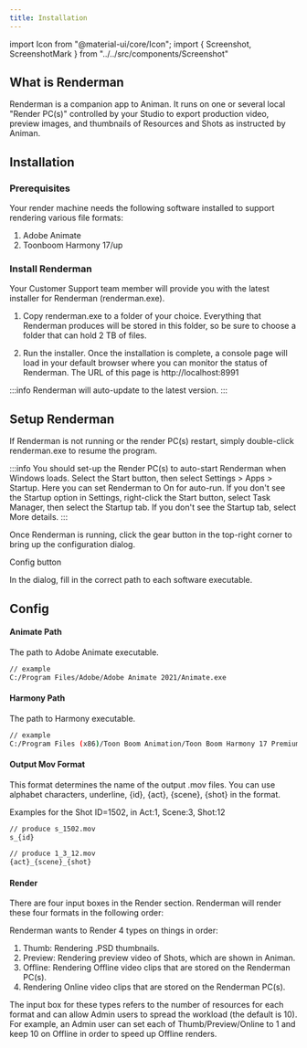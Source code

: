 ```yaml
---
title: Installation
---
```

import Icon from "@material-ui/core/Icon";
import { Screenshot, ScreenshotMark } from "../../src/components/Screenshot"

## What is Renderman
Renderman is a companion app to Animan. It runs on one or several local "Render PC(s)" controlled by your Studio to export production video, preview images, and thumbnails of Resources and Shots as instructed by Animan.

## Installation

### Prerequisites
Your render machine needs the following software installed to support rendering various file formats:

1. Adobe Animate
2. Toonboom Harmony 17/up

### Install Renderman

Your Customer Support team member will provide you with the latest installer for Renderman (renderman.exe).

1. Copy renderman.exe to a folder of your choice. Everything that Renderman produces will be stored in this folder, so be sure to choose a folder that can hold 2 TB of files.

1. Run the installer. Once the installation is complete, a console page will load in your default browser where you can monitor the status of Renderman. The URL of this page is http://localhost:8991

:::info
Renderman will auto-update to the latest version.
:::

## Setup Renderman

If Renderman is not running or the render PC(s) restart, simply double-click renderman.exe to resume the program.

<Screenshot image="/screenshot/renderman.png">
</Screenshot>

:::info
You should set-up the Render PC(s) to auto-start Renderman when Windows loads. Select the Start button, then select Settings > Apps > Startup. Here you can set Renderman to On for auto-run. If you don't see the Startup option in Settings, right-click the Start button, select Task Manager, then select the Startup tab. If you don't see the Startup tab, select More details.
:::

Once Renderman is running, click the gear button in the top-right corner to bring up the configuration dialog.

<Screenshot image="/screenshot/renderman_config.png">
  <ScreenshotMark x="97.5%" y="4.2%" width="5%" height="7%" textPosition="bottom-left">Config button</ScreenshotMark>
</Screenshot>

In the dialog, fill in the correct path to each software executable.

## Config
#### Animate Path
The path to Adobe Animate executable.

```sh
// example
C:/Program Files/Adobe/Adobe Animate 2021/Animate.exe
```
#### Harmony Path
The path to Harmony executable.

```sh
// example
C:/Program Files (x86)/Toon Boom Animation/Toon Boom Harmony 17 Premium/win64/bin/HarmonyPremium.exe
```

#### Output Mov Format
This format determines the name of the output .mov files. You can use alphabet characters, underline, {id}, {act}, {scene}, {shot} in the format.

Examples for the Shot ID=1502, in Act:1, Scene:3, Shot:12
```sh
// produce s_1502.mov
s_{id}
```
```sh
// produce 1_3_12.mov
{act}_{scene}_{shot}
```

#### Render
There are four input boxes in the Render section. Renderman will render these four formats in the following order:

Renderman wants to Render 4 types on things in order:
1. Thumb: Rendering .PSD thumbnails.
1. Preview: Rendering preview video of Shots, which are shown in Animan.
1. Offline: Rendering Offline video clips that are stored on the Renderman PC(s).
1. Rendering Online video clips that are stored on the Renderman PC(s).

The input box for these types refers to the number of resources for each format and can allow Admin users to spread the workload (the default is 10). For example, an Admin user can set each of Thumb/Preview/Online to 1 and keep 10 on Offline in order to speed up Offline renders.